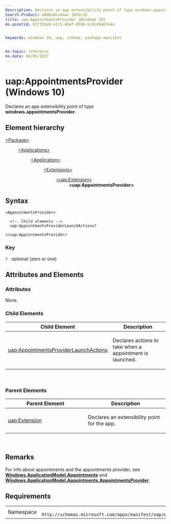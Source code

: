 ```yaml
---
Description: Declares an app extensibility point of type windows.appointmentsProvider.
Search.Product: eADQiWindows 10XVcnh
title: uap:AppointmentsProvider (Windows 10)
ms.assetid: 017359a9-e1c5-4b47-8598-bc8c49a67e4a


keywords: windows 10, uwp, schema, package manifest


ms.topic: reference
ms.date: 04/05/2017
---
```


# uap:AppointmentsProvider (Windows 10)


Declares an app extensibility point of type **windows.appointmentsProvider**.

## Element hierarchy

<dl>
<dt><a href="element-package.md">&lt;Package&gt;</a></dt>
<dd>
<dl>
<dt><a href="element-applications.md">&lt;Applications&gt;</a></dt>
<dd>
<dl>
<dt><a href="element-application.md">&lt;Application&gt;</a></dt>
<dd>
<dl>
<dt><a href="element-1-extensions.md">&lt;Extensions&gt;</a></dt>
<dd>
<dl>
<dt><a href="element-uap-extension.md">&lt;uap:Extension&gt;</a></dt>
<dd><b>&lt;uap:AppointmentsProvider&gt;</b></dd>
</dl>
</dd>
</dl>
</dd>
</dl>
</dd>
</dl>
</dd>
</dl>

## Syntax

``` syntax
<AppointmentsProvider>

  <!-- Child elements -->
  uap:AppointmentsProviderLaunchActions?

</uap:AppointmentsProvider>
```

### Key

`?`   optional (zero or one)

## Attributes and Elements


### Attributes

None.

### Child Elements

<table>
<colgroup>
<col width="50%" />
<col width="50%" />
</colgroup>
<thead>
<tr class="header">
<th>Child Element</th>
<th>Description</th>
</tr>
</thead>
<tbody>
<tr class="odd">
<td><a href="element-uap-appointmentsproviderlaunchactions.md">uap:AppointmentsProviderLaunchActions</a> </td>
<td><p>Declares actions to take when a appointment is launched.</p></td>
</tr>
</tbody>
</table>

 

### Parent Elements

<table>
<colgroup>
<col width="50%" />
<col width="50%" />
</colgroup>
<thead>
<tr class="header">
<th>Parent Element</th>
<th>Description</th>
</tr>
</thead>
<tbody>
<tr class="odd">
<td><a href="element-uap-extension.md">uap:Extension</a> </td>
<td><p>Declares an extensibility point for the app.</p></td>
</tr>
</tbody>
</table>

 

## Remarks

For info about appointments and the appointments provider, see [**Windows.ApplicationModel.Appointments**](/uwp/api/Windows.ApplicationModel.Appointments) and [**Windows.ApplicationModel.Appointments.AppointmentsProvider**](/uwp/api/Windows.ApplicationModel.Appointments.AppointmentsProvider).

## Requirements

|   |   |
|--|--|
| Namespace | `	http://schemas.microsoft.com/appx/manifest/uap/windows10` |


 

 